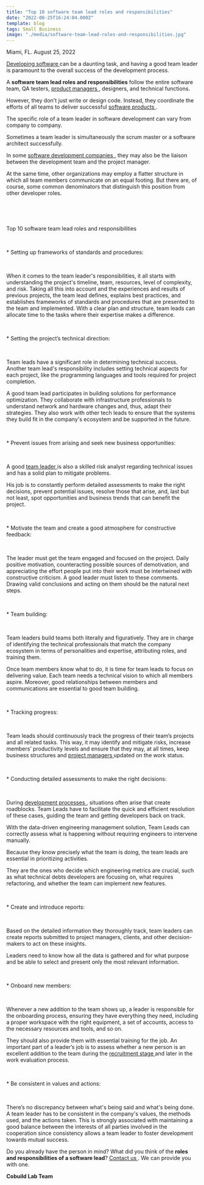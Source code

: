 ```yaml
---
title: "Top 10 software team lead roles and responsibilities"
date: "2022-08-25T16:24:04.000Z"
template: blog
tags: Small Business
image: "./media/software-team-lead-roles-and-responsibilities.jpg"
---
```


Miami, FL. August 25, 2022

<a target="_blank" href="https://www.cobuildlab.com/services/">   Developing software </a> can be a daunting task, and having a good team leader is paramount to the overall success of the development process. 

A **software team lead roles and responsibilities** follow the entire software team, QA testers, <a target="_blank" href="https://cobuildlab.com/blog/product-manager-introducing-new-product/">   product managers </a>, designers, and technical functions. 

However, they don't just write or design code. Instead, they coordinate the efforts of all teams to deliver successful <a target="_blank" href="https://cobuildlab.com/blog/software-development-for-new-products/">   software products </a>. 

The specific role of a team leader in software development can vary from company to company. 

Sometimes a team leader is simultaneously the scrum master or a software architect successfully. 

In some <a target="_blank" href="https://cobuild-lab.com/">   software development companies </a>, they may also be the liaison between the development team and the project manager. 

At the same time, other organizations may employ a flatter structure in which all team members communicate on an equal footing. But there are, of course, some common denominators that distinguish this position from other developer roles.

<br>

<youtube-video id="muls9BogsVQ"></youtube-video>

<br>

<title-2>Top 10 software team lead roles and responsibilities</title-2>

<br>

<title-3>* Setting up frameworks of standards and procedures:</title-3>

<br>

When it comes to the team leader's responsibilities, it all starts with understanding the project's timeline, team, resources, level of complexity, and risk. Taking all this into account and the experiences and results of previous projects, the team lead defines, explains best practices, and establishes frameworks of standards and procedures that are presented to the team and implemented. With a clear plan and structure, team leads can allocate time to the tasks where their expertise makes a difference.

<br>

<title-3>* Setting the project’s technical direction:</title-3>

<br>

Team leads have a significant role in determining technical success. Another team lead's responsibility includes setting technical aspects for each project, like the programming languages and tools required for project completion. 

A good team lead participates in building solutions for performance optimization. They collaborate with infrastructure professionals to understand network and hardware changes and, thus, adapt their strategies. They also work with other tech leads to ensure that the systems they build fit in the company's ecosystem and be supported in the future.

<br>

<title-3>* Prevent issues from arising and seek new business opportunities:</title-3>

<br>

A good <a target="_blank" href="https://cobuildlab.com/blog/leadership-tips-for-software-entrepreneurs/">   team leader </a> is also a skilled risk analyst regarding technical issues and has a solid plan to mitigate problems. 

His job is to constantly perform detailed assessments to make the right decisions, prevent potential issues, resolve those that arise, and, last but not least, spot opportunities and business trends that can benefit the project.

<br>

<title-3>* Motivate the team and create a good atmosphere for constructive feedback:</title-3>

<br>

The leader must get the team engaged and focused on the project. Daily positive motivation, counteracting possible sources of demotivation, and appreciating the effort people put into their work must be intertwined with constructive criticism. A good leader must listen to these comments. Drawing valid conclusions and acting on them should be the natural next steps.

<br>

<title-3>* Team building:</title-3>

<br>

Team leaders build teams both literally and figuratively. They are in charge of identifying the technical professionals that match the company ecosystem in terms of personalities and expertise, attributing roles, and training them. 

Once team members know what to do, it is time for team leads to focus on delivering value. Each team needs a technical vision to which all members aspire. Moreover, good relationships between members and communications are essential to good team building.

<br>

<title-3>* Tracking progress:</title-3>

<br>

Team leads should continuously track the progress of their team’s projects and all related tasks. This way, it may identify and mitigate risks, increase members’ productivity levels and ensure that they may, at all times, keep business structures and <a target="_blank" href="https://cobuildlab.com/blog/when-and-why-to-hire-a-Project-Manager/">   project managers </a> updated on the work status.

<br>

<title-3>* Conducting detailed assessments to make the right decisions:</title-3>

<br>

During <a target="_blank" href="https://cobuildlab.com/blog/advantages-of-agile-software-development/">   development processes </a>, situations often arise that create roadblocks. Team Leads have to facilitate the quick and efficient resolution of these cases, guiding the team and getting developers back on track.

With the data-driven engineering management solution, Team Leads can correctly assess what is happening without requiring engineers to intervene manually. 

Because they know precisely what the team is doing, the team leads are essential in prioritizing activities. 

They are the ones who decide which engineering metrics are crucial, such as what technical debts developers are focusing on, what requires refactoring, and whether the team can implement new features.

<br>

<title-3>* Create and introduce reports:</title-3>

<br>

Based on the detailed information they thoroughly track, team leaders can create reports submitted to project managers, clients, and other decision-makers to act on these insights. 

Leaders need to know how all the data is gathered and for what purpose and be able to select and present only the most relevant information.

<br>

<title-3>* Onboard new members:</title-3>

<br>

Whenever a new addition to the team shows up, a leader is responsible for the onboarding process, ensuring they have everything they need, including a proper workspace with the right equipment, a set of accounts, access to the necessary resources and tools, and so on. 

They should also provide them with essential training for the job. An important part of a leader’s job is to assess whether a new person is an excellent addition to the team during the <a target="_blank" href="https://cobuildlab.com/careers/">   recruitment stage </a> and later in the work evaluation process.

<br>

<title-3>* Be consistent in values and actions:</title-3>

<br>

There’s no discrepancy between what's being said and what's being done. A team leader has to be consistent in the company's values, the methods used, and the actions taken. This is strongly associated with maintaining a good balance between the interests of all parties involved in the cooperation since consistency allows a team leader to foster development towards mutual success.

Do you already have the person in mind? What did you think of the **roles and responsibilities of a software lead**? <a target="_blank" href="https://cobuild-lab.com/">   Contact us </a>. We can provide you with one.

**Cobuild Lab Team**
